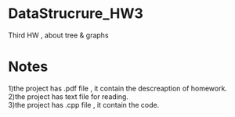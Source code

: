# DataStrucrure_HW3  
Third HW , about tree & graphs  
# Notes  
1)the project has .pdf file , it contain the descreaption of homework.  
2)the project has text file for reading.  
3)the project has  .cpp file , it contain the code.  

